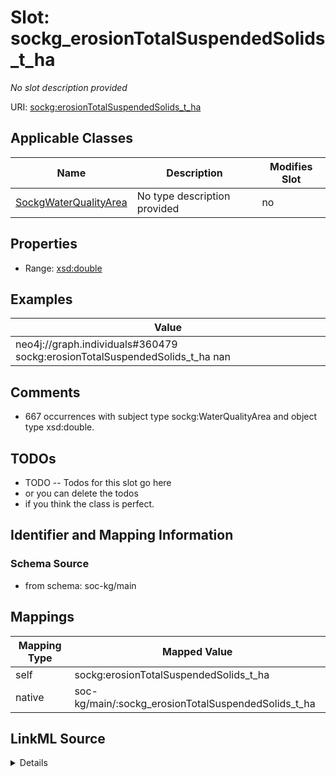 

# Slot: sockg_erosionTotalSuspendedSolids_t_ha


_No slot description provided_





URI: [sockg:erosionTotalSuspendedSolids_t_ha](http://www.semanticweb.org/sockg/ontologies/2024/0/soil-carbon-ontology/erosionTotalSuspendedSolids_t_ha)



<!-- no inheritance hierarchy -->





## Applicable Classes

| Name | Description | Modifies Slot |
| --- | --- | --- |
| [SockgWaterQualityArea](../classes/SockgWaterQualityArea.md) | No type description provided |  no  |







## Properties

* Range: [xsd:double](http://www.w3.org/2001/XMLSchema#double)






## Examples

| Value |
| --- |
| neo4j://graph.individuals#360479 sockg:erosionTotalSuspendedSolids_t_ha nan |

## Comments

* 667 occurrences with subject type sockg:WaterQualityArea and object type xsd:double.

## TODOs

* TODO -- Todos for this slot go here
* or you can delete the todos
* if you think the class is perfect.

## Identifier and Mapping Information







### Schema Source


* from schema: soc-kg/main




## Mappings

| Mapping Type | Mapped Value |
| ---  | ---  |
| self | sockg:erosionTotalSuspendedSolids_t_ha |
| native | soc-kg/main/:sockg_erosionTotalSuspendedSolids_t_ha |




## LinkML Source

<details>
```yaml
name: sockg_erosionTotalSuspendedSolids_t_ha
description: No slot description provided
todos:
- TODO -- Todos for this slot go here
- or you can delete the todos
- if you think the class is perfect.
comments:
- 667 occurrences with subject type sockg:WaterQualityArea and object type xsd:double.
examples:
- value: neo4j://graph.individuals#360479 sockg:erosionTotalSuspendedSolids_t_ha nan
from_schema: soc-kg/main
rank: 1000
slot_uri: sockg:erosionTotalSuspendedSolids_t_ha
alias: sockg_erosionTotalSuspendedSolids_t_ha
domain_of:
- sockg_WaterQualityArea
range: double

```
</details>